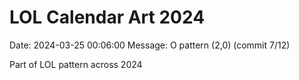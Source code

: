 # LOL Calendar Art 2024

Date: 2024-03-25 00:06:00
Message: O pattern (2,0) (commit 7/12)

Part of LOL pattern across 2024
